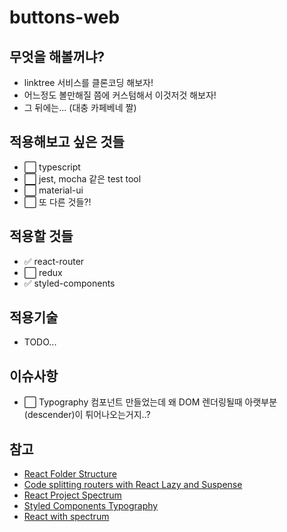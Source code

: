 # buttons-web

## 무엇을 해볼꺼냐?

- linktree 서비스를 클론코딩 해보자!
- 어느정도 볼만해질 쯤에 커스텀해서 이것저것 해보자!
- 그 뒤에는... (대충 카페베네 짤)

## 적용해보고 싶은 것들

- ⬜️ typescript
- ⬜️ jest, mocha 같은 test tool
- ⬜️ material-ui
- ⬜️ 또 다른 것들?!

## 적용할 것들

- ✅ react-router
- ⬜️ redux
- ✅ styled-components

## 적용기술

- TODO...

## 이슈사항

- ⬜️ Typography 컴포넌트 만들었는데 왜 DOM 렌더링될때 아랫부분(descender)이 튀어나오는거지..?

## 참고

- [React Folder Structure](https://www.robinwieruch.de/react-folder-structure/)
- [Code splitting routers with React Lazy and Suspense](https://linguinecode.com/post/code-splitting-react-router-with-react-lazy-and-react-suspense)
- [React Project Spectrum](https://github.com/withspectrum/spectrum)
- [Styled Components Typography](https://medium.com/harrys-engineering/creating-a-typography-system-with-react-and-styled-components-ae3661369266)
- [React with spectrum](https://github.com/withspectrum/spectrum)
